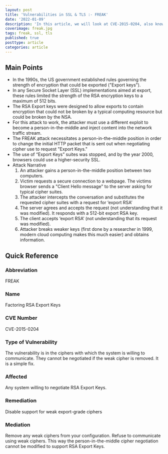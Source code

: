 ```yaml
---
layout: post
title: 'Vulnerabilities in SSL & TLS :- FREAK'
date: '2022-01-09'
description: 'In this article, we will look at CVE-2015-0204, also known as the FREAK attack. This attack makes use of a person-in-the-middle position to allow end clients to communicate using RSA Export Keys, which were a form of weak strength RSA encryption keys capped at 512 bits. The US government imposed this in the 1990s to prevent the encryption from being used against them. The idea was to give protection from a modest system but not prevent the NSA from decrypting it.'
coverimage: freak.jpg
tags: freak, ssl, tls
published: true
posttype: article
categories: article
---
```

## Main Points 

- In the 1990s, the US government established rules governing the strength of encryption that could be exported ("Export keys").
- In any Secure Socket Layer (SSL) implementations aimed at export, these rules limited the strength of the RSA encryption keys to a maximum of 512 bits.
- The RSA Export keys were designed to allow exports to contain encryption that could not be broken by a typical computing resource but could be broken by the NSA.
- For this attack to work, the attacker must use a different exploit to become a person-in-the-middle and inject content into the network traffic stream.
- The FREAK attack necessitates a person-in-the-middle position in order to change the initial HTTP packet that is sent out when negotiating cipher use to request "Export Keys."
- The use of “Export Keys” suites was stopped, and by the year 2000, browsers could use a higher-security SSL.
- Attack Narrative
    1. An attacker gains a person-in-the-middle position between two computers. 
    2. Victim requests a secure connection to a webpage. The victims browser sends a "Client Hello message" to the server asking for typical cipher suites. 
    3. The attacker intercepts the conversation and substitutes the requested cipher suites with a request for ‘export RSA’
    4. The server agrees and accepts the request (not understanding that it was modified). It responds with a 512-bit export RSA key.
    5. The client accepts ‘export RSA’ (not understanding that its request was modified).
    6. Attacker breaks weaker keys (first done by a researcher in 1999, modern cloud computing makes this much easier) and obtains information.

## Quick Reference 

### Abbreviation

FREAK 

### Name

Factoring RSA Export Keys

### CVE Number

CVE-2015-0204

### Type of Vulnerability

The vulnerability is in the ciphers with which the system is willing to communicate. They cannot be negotiated if the weak cipher is removed. It is a simple fix.

### Affected

Any system willing to negotiate RSA Export Keys. 

### Remediation

Disable support for weak export-grade ciphers

### Mediation

Remove any weak ciphers from your configuration. Refuse to communicate using weak ciphers. This way the person-in-the-middle cipher negotiation cannot be modified to support RSA Export Keys.
